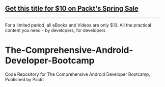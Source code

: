 ## [Get this title for $10 on Packt's Spring Sale](https://www.packt.com/V16468?utm_source=github&utm_medium=packt-github-repo&utm_campaign=spring_10_dollar_2022)
-----
For a limited period, all eBooks and Videos are only $10. All the practical content you need \- by developers, for developers

# The-Comprehensive-Android-Developer-Bootcamp
Code Repository for The Comprehensive Android Developer Bootcamp, Published by Packt

